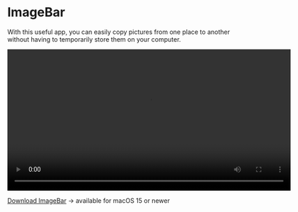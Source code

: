 # ImageBar
With this useful app, you can easily copy pictures from one place to another without having to temporarily store them on your computer.


<video width="640" controls>
  <source src="tutorial.mov" type="video/quicktime">
  Your browser does not support the video tag.
</video>

[Download ImageBar](https://github.com/MisterNeptun/ImageBar/releases/download/v1.0.1/ImageBar.app.zip)   -> available for macOS 15 or newer
